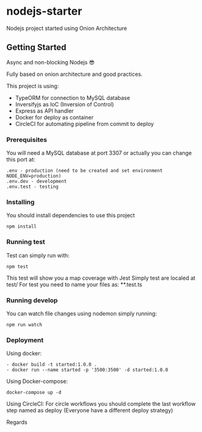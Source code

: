 # nodejs-starter
Nodejs project started using Onion Architecture

## Getting Started
Async and non-blocking Nodejs 😎

Fully based on onion architecture and good practices.

This project is using:
- TypeORM for connection to MySQL database
- Inversifyjs as IoC (Inversion of Control)
- Express as API handler
- Docker for deploy as container
- CircleCI for automating pipeline from commit to deploy

### Prerequisites
You will need a MySQL database at port 3307 or actually you can change this port at:
```
.env - production (need to be created and set environment NODE_ENV=production)
.env.dev - development
.env.test - testing
```

### Installing
You should install dependencies to use this project
```
npm install
```

### Running test
Test can simply run with:
```
npm test
```
This test will show you a map coverage with Jest
Simply test are localed at test/
For test you need to name your files as: **.test.ts

### Running develop
You can watch file changes using nodemon simply running:
```
npm run watch
```

### Deployment
Using docker:
```
- docker build -t started:1.0.0 .
- docker run --name started -p '3500:3500' -d started:1.0.0
```

Using Docker-compose:
```
docker-compose up -d
```

Using CircleCI:
For circle workflows you should complete the last workflow step named as deploy (Everyone have a different deploy strategy)




Regards
